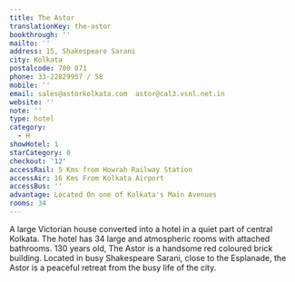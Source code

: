 ```yaml
---
title: The Astor
translationKey: the-astor
bookthrough: ''
mailto: ''
address: 15, Shakespeare Sarani
city: Kolkata
postalcode: 700 071
phone: 33-22829957 / 58
mobile: ''
email: sales@astorkolkata.com  astor@cal3.vsnl.net.in
website: ''
note: ''
type: hotel
category:
  - H
showHotel: 1
starCategory: 0
checkout: '12'
accessRail: 5 Kms from Howrah Railway Station
accessAir: 16 Kms From Kolkata Airport
accessBus: ''
advantage: Located On one of Kolkata's Main Avenues
rooms: 34
---
```

A large Victorian house converted into a hotel in a quiet part of central Kolkata. The hotel has 34 large and atmospheric rooms with attached bathrooms.     130 years old, The Astor is a handsome red coloured brick building. Located in busy Shakespeare Sarani, close to the Esplanade, the Astor is a peaceful retreat from the busy life of the city.
